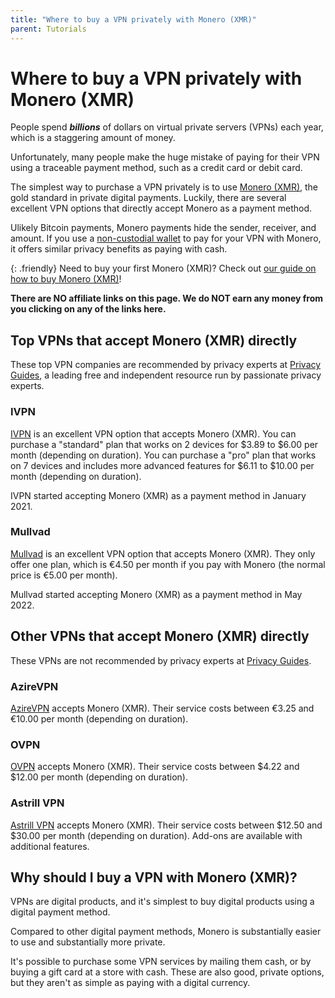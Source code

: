 ```yaml
---
title: "Where to buy a VPN privately with Monero (XMR)"
parent: Tutorials
---
```


# Where to buy a VPN privately with Monero (XMR)

People spend ***billions*** of dollars on virtual private servers (VPNs) each year, which is a staggering amount of money.

Unfortunately, many people make the huge mistake of paying for their VPN using a traceable payment method, such as a credit card or debit card.

The simplest way to purchase a VPN privately is to use [Monero (XMR)](https://monero.com), the gold standard in private digital payments. Luckily, there are several excellent VPN options that directly accept Monero as a payment method.

Ulikely Bitcoin payments, Monero payments hide the sender, receiver, and amount. If you use a [non-custodial wallet](https://monero.com/wallets) to pay for your VPN with Monero, it offers similar privacy benefits as paying with cash.

{: .friendly}
Need to buy your first Monero (XMR)? Check out [our guide on how to buy Monero (XMR)](https://monero.com/trade)!

**There are NO affiliate links on this page. We do NOT earn any money from you clicking on any of the links here.**

## Top VPNs that accept Monero (XMR) directly

These top VPN companies are recommended by privacy experts at [Privacy Guides](https://privacyguides.org), a leading free and independent resource run by passionate privacy experts.

### IVPN

[IVPN](https://www.ivpn.net/) is an excellent VPN option that accepts Monero (XMR). You can purchase a "standard" plan that works on 2 devices for $3.89 to $6.00 per month (depending on duration). You can purchase a "pro" plan that works on 7 devices and includes more advanced features for $6.11 to $10.00 per month (depending on duration).

IVPN started accepting Monero (XMR) as a payment method in January 2021.

### Mullvad

[Mullvad](https://mullvad.net) is an excellent VPN option that accepts Monero (XMR). They only offer one plan, which is €4.50 per month if you pay with Monero (the normal price is €5.00 per month).

Mullvad started accepting Monero (XMR) as a payment method in May 2022.

## Other VPNs that accept Monero (XMR) directly

These VPNs are not recommended by privacy experts at [Privacy Guides](https://privacyguides.org).

### AzireVPN

[AzireVPN](https://www.azirevpn.com/) accepts Monero (XMR). Their service costs between €3.25 and €10.00 per month (depending on duration).

### OVPN

[OVPN](https://www.ovpn.com) accepts Monero (XMR). Their service costs between $4.22 and $12.00 per month (depending on duration).

### Astrill VPN

[Astrill VPN](https://www.astrill.com/) accepts Monero (XMR). Their service costs between $12.50 and $30.00 per month (depending on duration). Add-ons are available with additional features.

## Why should I buy a VPN with Monero (XMR)?

VPNs are digital products, and it's simplest to buy digital products using a digital payment method.

Compared to other digital payment methods, Monero is substantially easier to use and substantially more private.

It's possible to purchase some VPN services by mailing them cash, or by buying a gift card at a store with cash. These are also good, private options, but they aren't as simple as paying with a digital currency.
